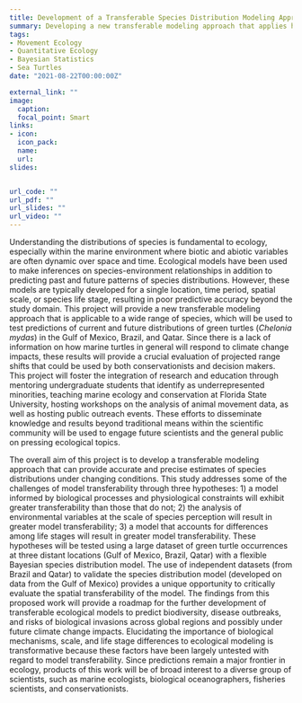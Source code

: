 ```yaml
---
title: Development of a Transferable Species Distribution Modeling Approach
summary: Developing a new transferable modeling approach that applies hybrid SDMs to improve predictions of species distributions.
tags:
- Movement Ecology
- Quantitative Ecology
- Bayesian Statistics
- Sea Turtles
date: "2021-08-22T00:00:00Z"

external_link: ""
image:
  caption:
  focal_point: Smart
links:
- icon: 
  icon_pack: 
  name: 
  url: 
slides: 


url_code: ""
url_pdf: ""
url_slides: ""
url_video: ""
---
```


Understanding the distributions of species is fundamental to ecology, especially within the marine environment where biotic and abiotic variables are often dynamic over space and time. Ecological models have been used to make inferences on species-environment relationships in addition to predicting past and future patterns of species distributions. However, these models are typically developed for a single location, time period, spatial scale, or species life stage, resulting in poor predictive accuracy beyond the study domain. This project will provide a new transferable modeling approach that is applicable to a wide range of species, which will be used to test predictions of current and future distributions of green turtles (*Chelonia mydas*) in the Gulf of Mexico, Brazil, and Qatar. Since there is a lack of information on how marine turtles in general will respond to climate change impacts, these results will provide a crucial evaluation of projected range shifts that could be used by both conservationists and decision makers. This project will foster the integration of research and education through mentoring undergraduate students that identify as underrepresented minorities, teaching marine ecology and conservation at Florida State University, hosting workshops on the analysis of animal movement data, as well as hosting public outreach events. These efforts to disseminate knowledge and results beyond traditional means within the scientific community will be used to engage future scientists and the general public on pressing ecological topics.

The overall aim of this project is to develop a transferable modeling approach that can provide accurate and precise estimates of species distributions under changing conditions. This study addresses some of the challenges of model transferability through three hypotheses: 1) a model informed by biological processes and physiological constraints will exhibit greater transferability than those that do not; 2) the analysis of environmental variables at the scale of species perception will result in greater model transferability; 3) a model that accounts for differences among life stages will result in greater model transferability. These hypotheses will be tested using a large dataset of green turtle occurrences at three distant locations (Gulf of Mexico, Brazil, Qatar) with a flexible Bayesian species distribution model. The use of independent datasets (from Brazil and Qatar) to validate the species distribution model (developed on data from the Gulf of Mexico) provides a unique opportunity to critically evaluate the spatial transferability of the model. The findings from this proposed work will provide a roadmap for the further development of transferable ecological models to predict biodiversity, disease outbreaks, and risks of biological invasions across global regions and possibly under future climate change impacts. Elucidating the importance of biological mechanisms, scale, and life stage differences to ecological modeling is transformative because these factors have been largely untested with regard to model transferability. Since predictions remain a major frontier in ecology, products of this work will be of broad interest to a diverse group of scientists, such as marine ecologists, biological oceanographers, fisheries scientists, and conservationists.
